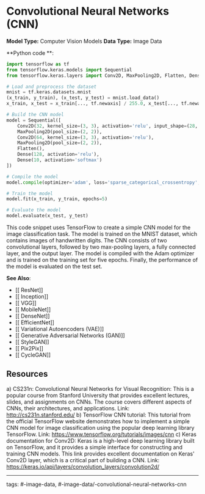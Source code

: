 #  Convolutional Neural Networks (CNN)
**Model Type:**  Computer Vision Models
**Data Type:**  Image Data

**Python code **:


```python
import tensorflow as tf
from tensorflow.keras.models import Sequential
from tensorflow.keras.layers import Conv2D, MaxPooling2D, Flatten, Dense

# Load and preprocess the dataset
mnist = tf.keras.datasets.mnist
(x_train, y_train), (x_test, y_test) = mnist.load_data()
x_train, x_test = x_train[..., tf.newaxis] / 255.0, x_test[..., tf.newaxis] / 255.0

# Build the CNN model
model = Sequential([
    Conv2D(32, kernel_size=(3, 3), activation='relu', input_shape=(28, 28, 1)),
    MaxPooling2D(pool_size=(2, 2)),
    Conv2D(64, kernel_size=(3, 3), activation='relu'),
    MaxPooling2D(pool_size=(2, 2)),
    Flatten(),
    Dense(128, activation='relu'),
    Dense(10, activation='softmax')
])

# Compile the model
model.compile(optimizer='adam', loss='sparse_categorical_crossentropy', metrics=['accuracy'])

# Train the model
model.fit(x_train, y_train, epochs=5)

# Evaluate the model
model.evaluate(x_test, y_test)
```

This code snippet uses TensorFlow to create a simple CNN model for the image classification task. The model is trained on the MNIST dataset, which contains images of handwritten digits. The CNN consists of two convolutional layers, followed by two max-pooling layers, a fully connected layer, and the output layer. The model is compiled with the Adam optimizer and is trained on the training set for five epochs. Finally, the performance of the model is evaluated on the test set.


**See Also**:

- [[ ResNet]]
- [[ Inception]]
- [[ VGG]]
- [[ MobileNet]]
- [[ DenseNet]]
- [[ EfficientNet]]
- [[ Variational Autoencoders (VAE)]]
- [[ Generative Adversarial Networks (GAN)]]
- [[ StyleGAN]]
- [[ Pix2Pix]]
- [[ CycleGAN]]
## Resources

a) CS231n: Convolutional Neural Networks for Visual Recognition: This is a popular course from Stanford University that provides excellent lectures, slides, and assignments on CNNs. The course covers different aspects of CNNs, their architectures, and applications.
Link: http://cs231n.stanford.edu/
b) TensorFlow CNN tutorial: This tutorial from the official TensorFlow website demonstrates how to implement a simple CNN model for image classification using the popular deep learning library TensorFlow.
Link: https://www.tensorflow.org/tutorials/images/cnn
c) Keras documentation for Conv2D: Keras is a high-level deep learning library built on TensorFlow, and it provides a simple interface for constructing and training CNN models. This link provides excellent documentation on Keras' Conv2D layer, which is a critical part of building a CNN.
Link: https://keras.io/api/layers/convolution_layers/convolution2d/


---
tags: #-image-data, #-image-data/-convolutional-neural-networks-cnn
